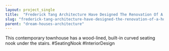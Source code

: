 ```yaml
---
layout: project_single
title:  "Frederick Tang Architecture Have Designed The Renovation Of A Home In Brooklyn"
slug: "frederick-tang-architecture-have-designed-the-renovation-of-a-home-in-brooklyn"
parent: "dream-houses-architecture"
---
```

This contemporary townhouse has a wood-lined, built-in curved seating nook under the stairs. #SeatingNook #InteriorDesign
